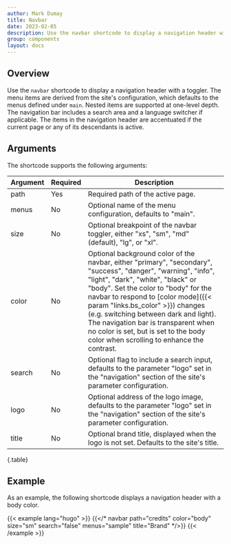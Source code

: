 ```yaml
---
author: Mark Dumay
title: Navbar
date: 2023-02-05
description: Use the navbar shortcode to display a navigation header with a toggler.
group: components
layout: docs
---
```


## Overview

Use the `navbar` shortcode to display a navigation header with a toggler. The menu items are derived from the site's configuration, which defaults to the menus defined under `main`. Nested items are supported at one-level depth. The navigation bar includes a search area and a language switcher if applicable. The items in the navigation header are accentuated if the current page or any of its descendants is active.

<!-- TODO: add sidebar -->

## Arguments

The shortcode supports the following arguments:

| Argument  | Required | Description |
|-----------|----------|-------------|
| path      | Yes | Required path of the active page. |
| menus     | No  | Optional name of the menu configuration, defaults to "main". |
| size      | No  | Optional breakpoint of the navbar toggler, either "xs", "sm", "md" (default), "lg", or "xl". |
| color     | No  | Optional background color of the navbar, either "primary", "secondary", "success", "danger", "warning", "info", "light", "dark", "white", "black" or "body". Set the color to "body" for the navbar to respond to [color mode]({{< param "links.bs_color" >}}) changes (e.g. switching between dark and light). The navigation bar is transparent when no color is set, but is set to the body color when scrolling to enhance the contrast. |
| search    | No  | Optional flag to include a search input, defaults to the parameter "logo" set in the "navigation" section of the site's parameter configuration. |
| logo      | No  | Optional address of the logo image, defaults to the parameter "logo" set in the "navigation" section of the site's parameter configuration. |
| title     | No  | Optional brand title, displayed when the logo is not set. Defaults to the site's title. |
{.table}

## Example

As an example, the following shortcode displays a navigation header with a body color.

<!-- markdownlint-disable MD037 -->
{{< example lang="hugo" >}}
{{</* navbar path="credits" color="body" size="sm" search="false" menus="sample" title="Brand" */>}}
{{< /example >}}
<!-- markdownlint-enable MD037 -->
